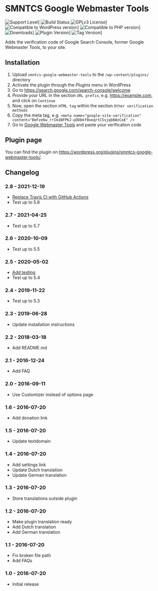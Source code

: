 # SMNTCS Google Webmaster Tools

![Support Level](https://img.shields.io/badge/support-active-green.svg)]
![Build Status](https://github.com/nielslange/smntcs-admin-maintenance/actions/workflows/test.yml/badge.svg)
![GPLv3 License](https://img.shields.io/github/license/nielslange/smntcs-google-webmaster-tools.svg)]
![Compatible to WordPress version](https://plugintests.com/plugins/smntcs-google-webmaster-tools/wp-badge.svg)]
![Compatible to PHP version](https://plugintests.com/plugins/smntcs-google-webmaster-tools/php-badge.svg)]
![Downloads](https://img.shields.io/wordpress/plugin/dt/smntcs-google-webmaster-tools.svg)]
![Plugin Version](https://img.shields.io/wordpress/plugin/v/smntcs-google-webmaster-tools.svg)]
![Tag Version](https://img.shields.io/github/tag/nielslange/smntcs-google-webmaster-tools.svg)]

Adds the verification code of Google Search Console, former Google Webmaster Tools, to your site.

## Installation

1. Upload `smntcs-google-webmaster-tools` to the `/wp-content/plugins/` directory
2. Activate the plugin through the _Plugins_ menu in WordPress
3. Go to https://search.google.com/search-console/welcome
4. Provide your URL in the section `URL prefix`, e.g. https://example.com, and click on `Continue`
5. Now, open the section `HTML tag` within the section `Other verification methods`
6. Copy the meta tag, e.g. `<meta name="google-site-verification" content="BeFze6w_rrIm1NFPKJ-pDDbkf0oeqrtC5sjqb6WzCoE" />`
7. Go to [Google Webmaster Tools](/wp-admin/customize.php?autofocus[control]=smntcs_google_webmaster_tools_tracking_code) and paste your verification code

## Plugin page

You can find the plugin on https://wordpress.org/plugins/smntcs-google-webmaster-tools/.

## Changelog

### 2.8 - 2021-12-19

-   [Replace Travis CI with GitHub Actions](https://github.com/nielslange/smntcs-google-webmaster-tools/issues/62)
-   Test up to 5.8

### 2.7 - 2021-04-25

-   Test up to 5.7

### 2.6 - 2020-10-09

-   Test up to 5.5

### 2.5 - 2020-05-02

-   [Add testing](https://github.com/nielslange/smntcs-google-webmaster-tools/issues/3)
-   Test up to 5.4

### 2.4 - 2019-11-22

-   Test up to 5.3

### 2.3 - 2019-06-28

-   Update installation instructions

### 2.2 - 2018-03-18

-   Add README.md

### 2.1 - 2016-12-24

-   Add FAQ

### 2.0 - 2016-09-11

-   Use Customizer instead of options page

### 1.6 - 2016-07-20

-   Add donation link

### 1.5 - 2016-07-20

-   Update textdomain

### 1.4 - 2016-07-20

-   Add settings link
-   Update Dutch translation
-   Update German translation

### 1.3 - 2016-07-20

-   Store translations outside plugin

### 1.2 - 2016-07-20

-   Make plugin translation ready
-   Add Dutch translation
-   Add German translation

### 1.1 - 2016-07-20

-   Fix broken file path
-   Add FAQs

### 1.0 - 2016-07-20

-   Initial release
